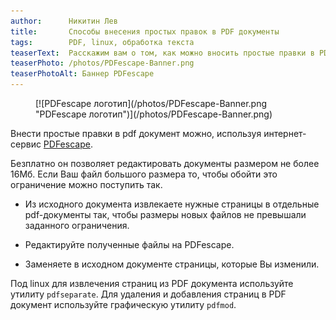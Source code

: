 ```yaml
---
author:      Никитин Лев
title:       Способы внесения простых правок в PDF документы
tags:        PDF, linux, обработка текста
teaserText:  Расскажим вам о том, как можно вносить простые правки в PDF под linux.
teaserPhoto: /photos/PDFescape-Banner.png
teaserPhotoAlt: Баннер PDFescape
---
```


<figure>
[![PDFescape логотип](/photos/PDFescape-Banner.png "PDFescape логотип")](/photos/PDFescape-Banner.png)
</figure>

Внести простые правки в pdf документ можно, используя интернет-сервис [PDFescape](http://www.pdfescape.com/).

Безплатно он позволяет редактировать документы размером не более 16Мб.
Если Ваш файл большого размера то, чтобы обойти это ограничение можно поступить так.

* Из исходного документа извлекаете нужные страницы в отдельные pdf-документы так, чтобы размеры новых файлов не превышали
  заданного ограничения.

* Редактируйте полученные файлы на PDFescape.

* Заменяете в исходном документе страницы, которые Вы изменили.

Под linux для извлечения страниц из PDF документа используйте утилиту `pdfseparate`.
Для удаления и добавления страниц в PDF документ используйте графическую утилиту `pdfmod`.
